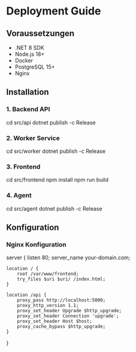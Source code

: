 # Deployment Guide

## Voraussetzungen
- .NET 8 SDK
- Node.js 18+
- Docker
- PostgreSQL 15+
- Nginx

## Installation

### 1. Backend API
cd src/api
dotnet publish -c Release

### 2. Worker Service
cd src/worker
dotnet publish -c Release

### 3. Frontend
cd src/frontend
npm install
npm run build

### 4. Agent
cd src/agent
dotnet publish -c Release

## Konfiguration

### Nginx Konfiguration
server {
    listen 80;
    server_name your-domain.com;
    
    location / {
        root /var/www/frontend;
        try_files $uri $uri/ /index.html;
    }
    
    location /api {
        proxy_pass http://localhost:5000;
        proxy_http_version 1.1;
        proxy_set_header Upgrade $http_upgrade;
        proxy_set_header Connection 'upgrade';
        proxy_set_header Host $host;
        proxy_cache_bypass $http_upgrade;
    }
}
